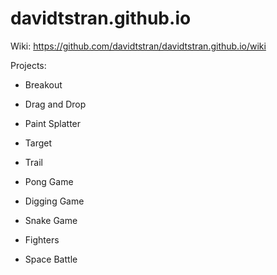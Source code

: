 # davidtstran.github.io

Wiki: https://github.com/davidtstran/davidtstran.github.io/wiki

Projects: 

  - Breakout
  
  - Drag and Drop
  
  - Paint Splatter
  
  - Target
  
  - Trail
        
  - Pong Game
  
  - Digging Game
  
  - Snake Game
  
  - Fighters

  - Space Battle
